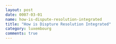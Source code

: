 ```yaml
---
layout: post
date: 0007-03-01
name: how-is-dispute-resolution-integrated
title: "How is Dispture Resolution Integrated"
category: luxembourg
comments: true
---
```


